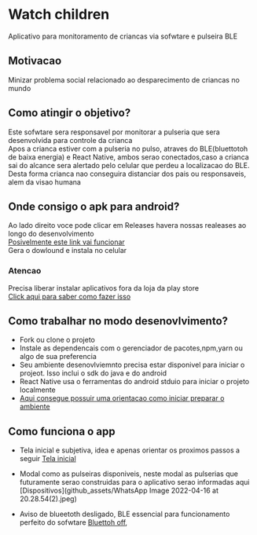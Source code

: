 # Watch children
Aplicativo para monitoramento de criancas via sofwtare e pulseira BLE

## Motivacao
Minizar problema social relacionado ao desparecimento de criancas no mundo 

## Como atingir o objetivo?
Este sofwtare sera responsavel por monitorar a pulseria que sera desenvolvida para controle da crianca</br>
Apos a crianca estiver com a pulseria no pulso, atraves do BLE(bluettotoh de baixa energia) e React Native, ambos serao conectados,caso a crianca sai do alcance sera alertado pelo celular que perdeu a localizacao do BLE. Desta forma crianca nao conseguira distanciar dos pais ou responsaveis, alem da visao humana

## Onde consigo o apk para android?
Ao lado direito voce pode clicar em Releases havera nossas realeases ao longo do desenvolvimento </br>
[Posivelmente este link vai funcionar](https://github.com/kenjimaeda54/watch_childrenV2-React-Native/releases)</br>
Gera o dowlound e instala no celular</br>


### Atencao
Precisa liberar instalar aplicativos fora da loja da play store </br>
[Click aqui para saber como fazer isso](https://www.cnet.com/tech/mobile/how-to-install-apps-outside-of-google-play/)

##
## Como trabalhar no modo desenovlvimento?
- Fork ou clone o projeto 
- Instale as dependencais com o gerenciador de pacotes,npm,yarn ou algo de sua preferencia 
- Seu ambiente desenovlviemnto precisa estar disponivel para iniciar o projeot. Isso inclui o sdk do java e do android 
- React Native usa o ferramentas do android stduio para iniciar o projeto localmente
- [Aqui consegue possuir uma orientacao como iniciar preparar o ambiente](https://reactnative.dev/docs/environment-setup)


##
## Como funciona o app
- Tela inicial e subjetiva, idea e apenas orientar os proximos passos a seguir
 [Tela inicial](https://github.com/kenjimaeda54/watch_childrenV2-React-Native/blob/909de48007403b6d23b1442778bf660bd0138f7a/github_assets/WhatsApp%20Image%202022-04-16%20at%2020.28.54(1).jpeg)

- Modal como as pulseiras  disponiveis, neste modal as pulserias que futuramente serao construidas para o aplicativo serao informadas aqui
[Dispositivos](github_assets/WhatsApp Image 2022-04-16 at 20.28.54(2).jpeg)

- Aviso de blueetoth desligado, BLE essencial para funcionamento perfeito do sofwtare
 [Bluettoh off](https://github.com/kenjimaeda54/watch_childrenV2-React-Native/blob/develop/github_assets/WhatsApp%20Image%202022-04-16%20at%2020.28.54(1).jpeg),
 
